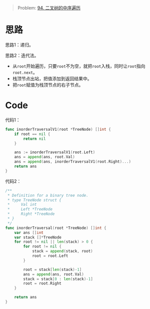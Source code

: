 
> Problem: [94. 二叉树的中序遍历](https://leetcode.cn/problems/binary-tree-inorder-traversal/description/)


# 思路

思路1：递归。

思路2：迭代法。
- 从`root`开始遍历，只要`root`不为空，就把`root`入栈，同时让`root`指向`root.next`。
- 栈顶节点出站，把值添加到返回结果中。
- 把`root`赋值为栈顶节点的右子节点。



# Code
代码1：
```go
func inorderTraversalV1(root *TreeNode) []int {
	if root == nil {
		return nil
	}

	ans := inorderTraversalV1(root.Left)
	ans = append(ans, root.Val)
	ans = append(ans, inorderTraversalV1(root.Right)...)
	return ans
}
```
代码2：
```go
/**
 * Definition for a binary tree node.
 * type TreeNode struct {
 *     Val int
 *     Left *TreeNode
 *     Right *TreeNode
 * }
 */
func inorderTraversal(root *TreeNode) []int {
	var ans []int
	var stack []*TreeNode
	for root != nil || len(stack) > 0 {
		for root != nil {
			stack = append(stack, root)
			root = root.Left
		}

		root = stack[len(stack)-1]
		ans = append(ans, root.Val)
		stack = stack[0 : len(stack)-1]
		root = root.Right
	}

	return ans
}
```
  
